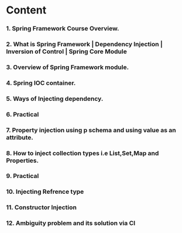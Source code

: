 # Content
### 1. Spring Framework Course Overview.
### 2. What is Spring Framework | Dependency Injection | Inversion of Control | Spring Core Module
### 3. Overview of Spring Framework module.
### 4. Spring IOC container.
### 5. Ways of Injecting dependency.
### 6. Practical
### 7. Property injection using p schema and using value as an attribute.
### 8. How to inject collection types i.e List,Set,Map and Properties.
### 9. Practical
### 10. Injecting Refrence type 
### 11. Constructor Injection
### 12. Ambiguity problem and its solution via CI



